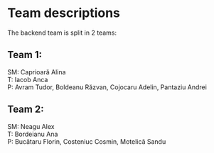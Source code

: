 # Team descriptions
The backend team is split in 2 teams:
## Team 1:
SM: Caprioară Alina <br>
T: Iacob Anca <br>
P: Avram Tudor, Boldeanu Răzvan, Cojocaru Adelin, Pantaziu Andrei

## Team 2:
SM: Neagu Alex <br>
T: Bordeianu Ana <br>
P: Bucătaru Florin, Costeniuc Cosmin, Motelică Sandu 